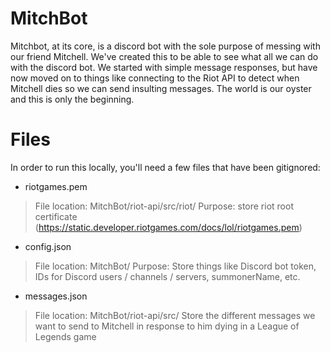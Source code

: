 # MitchBot

Mitchbot, at its core, is a discord bot with the sole purpose of messing with our friend Mitchell. We've created this to be able to see what all we can do with the discord bot. We started with simple message responses, but have now moved on to things like connecting to the Riot API to detect when Mitchell dies so we can send insulting messages. The world is our oyster and this is only the beginning.


# Files

In order to run this locally, you'll need a few files that have been gitignored:
- riotgames.pem
>File location: MitchBot/riot-api/src/riot/ 
>Purpose: store riot root certificate (https://static.developer.riotgames.com/docs/lol/riotgames.pem) 

- config.json
>File location: MitchBot/ 
>Purpose: Store things like Discord bot token, IDs for Discord users / channels / servers, summonerName, etc.

- messages.json
>File location: MitchBot/riot-api/src/
>Store the different messages we want to send to Mitchell in response to him dying in a League of Legends game
